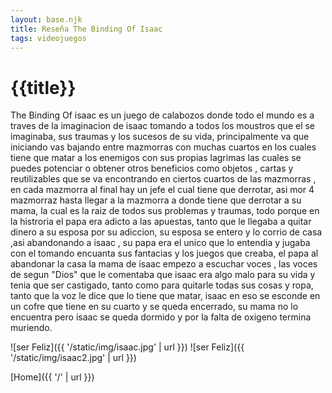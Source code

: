 ```yaml
---
layout: base.njk
title: Reseña The Binding Of Isaac
tags: videojuegos
---
```


# {{title}}

The Binding Of isaac es un juego de calabozos donde todo el mundo es a traves de la imaginacion de isaac tomando a todos los moustros que el se imaginaba, sus traumas y los sucesos de su vida, principalmente va que iniciando vas bajando entre mazmorras con muchas cuartos en los cuales tiene que matar a los enemigos con sus propias lagrimas las cuales se puedes potenciar o obtener otros beneficios como objetos , cartas y reutilizables que se va encontrando en ciertos cuartos de las mazmorras , en cada mazmorra al final hay un jefe el cual tiene que derrotar, asi mor 4 mazmorraz hasta llegar a la mazmorra a donde tiene que derrotar a su mama, la cual es la raiz de todos sus problemas y traumas, todo porque en la histroria el papa era adicto a las apuestas, tanto que le llegaba a quitar dinero a su esposa por su adiccion, su esposa se entero y lo corrio de casa ,asi abandonando a isaac , su papa era el unico que lo entendia y jugaba con el tomando encuanta sus fantacias y los juegos que creaba, el papa al abandonar la casa la mama de isaac empezo a escuchar voces , las voces de segun "Dios" que le comentaba que isaac era algo malo para su vida y tenia que ser castigado, tanto como para quitarle todas sus cosas y ropa, tanto que la voz le dice que lo tiene que matar, isaac en eso se esconde en un cofre que tiene en su cuarto y se queda encerrado, su mama no lo encuentra pero isaac se queda dormido y por la falta de oxigeno termina muriendo.

![ser Feliz]({{ '/static/img/isaac.jpg' | url }})  ![ser Feliz]({{ '/static/img/isaac2.jpg' | url }})



[Home]({{ '/' | url }})
